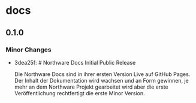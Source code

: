 # docs

## 0.1.0

### Minor Changes

- 3dea25f: # Northware Docs Initial Public Release

  Die Northware Docs sind in ihrer ersten Version Live auf GitHub Pages.
  Der Inhalt der Dokumentation wird wachsen und an Form gewinnen, je mehr an dem Northware Projekt gearbeitet wird aber die erste Veröffentlichung rechtfertigt die erste Minor Version.
